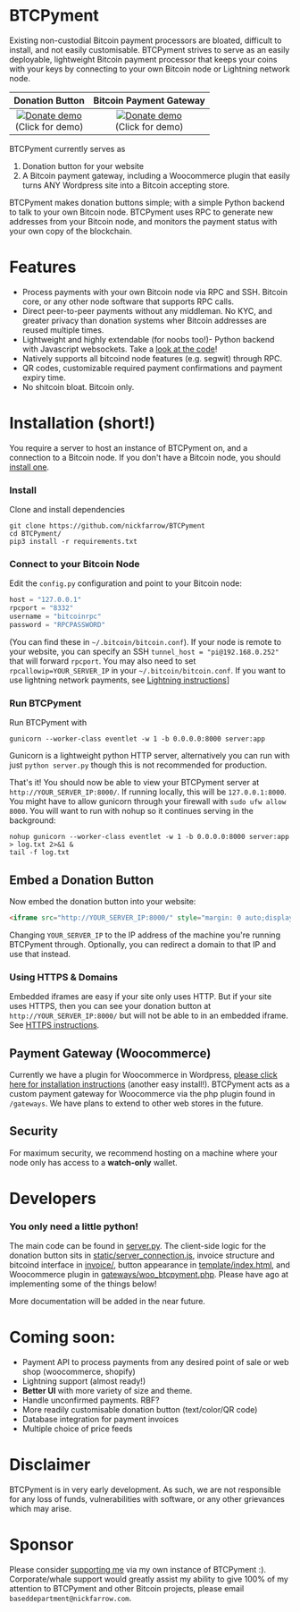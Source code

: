 # BTCPyment
Existing non-custodial Bitcoin payment processors are bloated, difficult to install, and not easily customisable. BTCPyment strives to serve as an easily deployable, lightweight Bitcoin payment processor that keeps your coins with your keys by connecting to your own Bitcoin node or Lightning network node.

Donation Button             |  Bitcoin Payment Gateway
:-------------------------:|:-------------------------:
[![Donate demo](https://user-images.githubusercontent.com/24557779/105266776-69775a00-5be5-11eb-81be-c9b8c2d0014d.png)](https://node.nickfarrow.com/) <br />(Click for demo)  |  [![Donate demo](https://user-images.githubusercontent.com/24557779/105266808-6b411d80-5be5-11eb-83e6-384c4df4da34.png)](https://node.nickfarrow.com/) <br />(Click for demo)

BTCPyment currently serves as
1. Donation button for your website
2. A Bitcoin payment gateway, including a Woocommerce plugin that easily turns ANY Wordpress site into a Bitcoin accepting store.

BTCPyment makes donation buttons simple; with a simple Python backend to talk to your own Bitcoin node. BTCPyment uses RPC to generate new addresses from your Bitcoin node, and monitors the payment status with your own copy of the blockchain.

# Features
* Process payments with your own Bitcoin node via RPC and SSH. Bitcoin core, or any other node software that supports RPC calls.
* Direct peer-to-peer payments without any middleman. No KYC, and greater privacy than donation systems wher Bitcoin addresses are reused multiple times.
* Lightweight and highly extendable (for noobs too!)- Python backend with Javascript websockets. Take a [look at the code](server.py)!
* Natively supports all bitcoind node features (e.g. segwit) through RPC.
* QR codes, customizable required payment confirmations and payment expiry time.
* No shitcoin bloat. Bitcoin only.

# Installation (short!)
You require a server to host an instance of BTCPyment on, and a connection to a Bitcoin node. If you don't have a Bitcoin node, you should [install one](https://bitcoincore.org/en/download/).
### Install
Clone and install dependencies
```
git clone https://github.com/nickfarrow/BTCPyment
cd BTCPyment/
pip3 install -r requirements.txt
```
### Connect to your Bitcoin Node
Edit the `config.py` configuration and point to your Bitcoin node:
```python
host = "127.0.0.1"
rpcport = "8332"
username = "bitcoinrpc"
password = "RPCPASSWORD"
```
(You can find these in `~/.bitcoin/bitcoin.conf`). If your node is remote to your website, you can specify an SSH `tunnel_host = "pi@192.168.0.252"` that will forward `rpcport`. You may also need to set `rpcallowip=YOUR_SERVER_IP` in your `~/.bitcoin/bitcoin.conf`. If you want to use lightning network payments, see [Lightning instructions](docs/lightning.md)]

### Run BTCPyment
Run BTCPyment with
```
gunicorn --worker-class eventlet -w 1 -b 0.0.0.0:8000 server:app
```
Gunicorn is a lightweight python HTTP server, alternatively you can run with just `python server.py` though this is not recommended for production.

That's it! You should now be able to view your BTCPyment server at `http://YOUR_SERVER_IP:8000/`. If running locally, this will be `127.0.0.1:8000`. You might have to allow gunicorn through your firewall with `sudo ufw allow 8000`. You will want to run with nohup so it continues serving in the background:
```
nohup gunicorn --worker-class eventlet -w 1 -b 0.0.0.0:8000 server:app > log.txt 2>&1 &
tail -f log.txt
```

## Embed a Donation Button
Now embed the donation button into your website:
```html
<iframe src="http://YOUR_SERVER_IP:8000/" style="margin: 0 auto;display:block;height:320px;border:none;overflow:hidden;" scrolling="no"></iframe>
```
Changing `YOUR_SERVER_IP` to the IP address of the machine you're running BTCPyment through. Optionally, you can redirect a domain to that IP and use that instead.

### Using HTTPS & Domains
Embedded iframes are easy if your site only uses HTTP. But if your site uses HTTPS, then you can see your donation button at `http://YOUR_SERVER_IP:8000/` but will not be able to in an embedded iframe. See [HTTPS instructions](docs/HTTPS.md).

## Payment Gateway (Woocommerce)
Currently we have a plugin for Woocommerce in Wordpress, [please click here for installation instructions](docs/woocommerce.md) (another easy install!). BTCPyment acts as a custom payment gateway for Woocommerce via the php plugin found in `/gateways`. We have plans to extend to other web stores in the future.

## Security
For maximum security, we recommend hosting on a machine where your node only has access to a **watch-only** wallet.

# Developers
### You only need a little python!
The main code can be found in [server.py](server.py). The client-side logic for the donation button sits in [static/server_connection.js](static/server_connection.js), invoice structure and bitcoind interface in [invoice/](invoice/), button appearance in [template/index.html](template/index.html), and Woocommerce plugin in [gateways/woo_btcpyment.php](gateways/woo_btcpyment.php). Please have ago at implementing some of the things below!

More documentation will be added in the near future.

# Coming soon:
* Payment API to process payments from any desired point of sale or web shop (woocommerce, shopify)
* Lightning support (almost ready!)
* **Better UI** with more variety of size and theme.
* Handle unconfirmed payments. RBF?
* More readily customisable donation button (text/color/QR code)
* Database integration for payment invoices
* Multiple choice of price feeds

# Disclaimer
BTCPyment is in very early development. As such, we are not responsible for any loss of funds, vulnerabilities with software, or any other grievances which may arise.

# Sponsor
Please consider [supporting me](https://btcpyment.nickfarrow.com) via my own instance of BTCPyment :). Corporate/whale support would greatly assist my ability to give 100% of my attention to BTCPyment and other Bitcoin projects, please email `baseddepartment@nickfarrow.com`.
